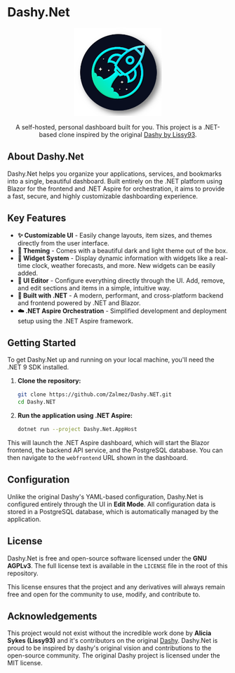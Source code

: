 ﻿# Dashy.Net

<p align="center">
  <img width="200" src="https://raw.githubusercontent.com/Lissy93/dashy/master/docs/assets/logo.png" alt="Dashy Logo">
</p>
<p align="center">
  A self-hosted, personal dashboard built for you. This project is a .NET-based clone inspired by the original <a href="https://github.com/Lissy93/dashy">Dashy by Lissy93</a>.
</p>

## About Dashy.Net

Dashy.Net helps you organize your applications, services, and bookmarks into a single, beautiful dashboard. Built entirely on the .NET platform using Blazor for the frontend and .NET Aspire for orchestration, it aims to provide a fast, secure, and highly customizable dashboarding experience.

## Key Features

- **✨ Customizable UI** - Easily change layouts, item sizes, and themes directly from the user interface.
- **🎨 Theming** - Comes with a beautiful dark and light theme out of the box.
- **🧩 Widget System** - Display dynamic information with widgets like a real-time clock, weather forecasts, and more. New widgets can be easily added.
- **🔧 UI Editor** - Configure everything directly through the UI. Add, remove, and edit sections and items in a simple, intuitive way.
- **🚀 Built with .NET** - A modern, performant, and cross-platform backend and frontend powered by .NET and Blazor.
- **☁️ .NET Aspire Orchestration** - Simplified development and deployment setup using the .NET Aspire framework.

## Getting Started

To get Dashy.Net up and running on your local machine, you'll need the .NET 9 SDK installed.

1.  **Clone the repository:**

    ```bash
    git clone https://github.com/Zalmez/Dashy.NET.git
    cd Dashy.NET
    ```

2.  **Run the application using .NET Aspire:**
    ```bash
    dotnet run --project Dashy.Net.AppHost
    ```

This will launch the .NET Aspire dashboard, which will start the Blazor frontend, the backend API service, and the PostgreSQL database. You can then navigate to the `webfrontend` URL shown in the dashboard.

## Configuration

Unlike the original Dashy's YAML-based configuration, Dashy.Net is configured entirely through the UI in **Edit Mode**. All configuration data is stored in a PostgreSQL database, which is automatically managed by the application.

## License

Dashy.Net is free and open-source software licensed under the **GNU AGPLv3**. The full license text is available in the `LICENSE` file in the root of this repository.

This license ensures that the project and any derivatives will always remain free and open for the community to use, modify, and contribute to.

## Acknowledgements

This project would not exist without the incredible work done by **Alicia Sykes (Lissy93)** and it's contributors on the original [Dashy](https://github.com/Lissy93/dashy). Dashy.Net is proud to be inspired by dashy's original vision and contributions to the open-source community. The original Dashy project is licensed under the MIT license.
